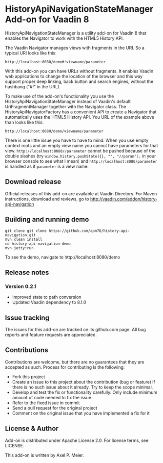 # HistoryApiNavigationStateManager Add-on for Vaadin 8

HistoryApiNavigationStateManager is a utility add-on for Vaadin 8 that enables the Navigator to work with the HTML5 History API.

The Vaadin Navigator manages views with fragments in the URI. So a typical URI looks like this:

    http://localhost:8080/demo#!viewname/parameter
    
With this add-on you can have URLs without fragments. It enables Vaadin web applications to change the location of the browser and this way support proper deep linking, back button and search engines, without the hashbang ("#!" in the URL).
 
To make use of the add-on's functionality you use the HistoryApiNavigationStateManager instead of Vaadin's default UriFragmentManager together with the Navigator class. The HistoryApiNavigatorFactory has a convenient API to create a Navigator that automatically uses the HTML5 History API. You URL of the example above than looks like this:

    http://localhost:8080/demo/viewname/parameter
    
There is one little issue you have to have to mind. When you use empty context roots and an empty view name you cannot have parameters for that view. `http://localhost:8080//parameter` cannot be pushed because of the double slashes (try `window.history.pushState({}, "", "//param");` in your browser console to see what I mean) and `http://localhost:8080/parameter` is handled as if `parameter` is a view name.    

## Download release

Official releases of this add-on are available at Vaadin Directory. For Maven instructions, download and reviews, go to http://vaadin.com/addon/history-api-navigation

## Building and running demo

    git clone git clone https://github.com/apm78/history-api-navigation.git
    mvn clean install
    cd history-api-navigation-demo
    mvn jetty:run

To see the demo, navigate to http://localhost:8080/demo

## Release notes

### Version 0.2.1
- Improved state to path conversion
- Updated Vaadin dependency to 8.1.0

## Issue tracking

The issues for this add-on are tracked on its github.com page. All bug reports and feature requests are appreciated. 

## Contributions

Contributions are welcome, but there are no guarantees that they are accepted as such. Process for contributing is the following:
- Fork this project
- Create an issue to this project about the contribution (bug or feature) if there is no such issue about it already. Try to keep the scope minimal.
- Develop and test the fix or functionality carefully. Only include minimum amount of code needed to fix the issue.
- Refer to the fixed issue in commit
- Send a pull request for the original project
- Comment on the original issue that you have implemented a fix for it

## License & Author

Add-on is distributed under Apache License 2.0. For license terms, see LICENSE.

This add-on is written by Axel P. Meier.
